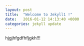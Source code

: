 ```yaml
---
layout: post
title:  "Welcome to Jekyll1 !"
date:   2016-01-12 14:13:40 +0000
categories: jekyll update
---
```

hjgjhfgdfhfjgkh!!!
